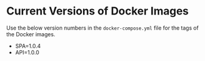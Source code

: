 # Current Versions of Docker Images

Use the below version numbers in the `docker-compose.yml` file for the tags of the Docker images.

* SPA=1.0.4
* API=1.0.0
